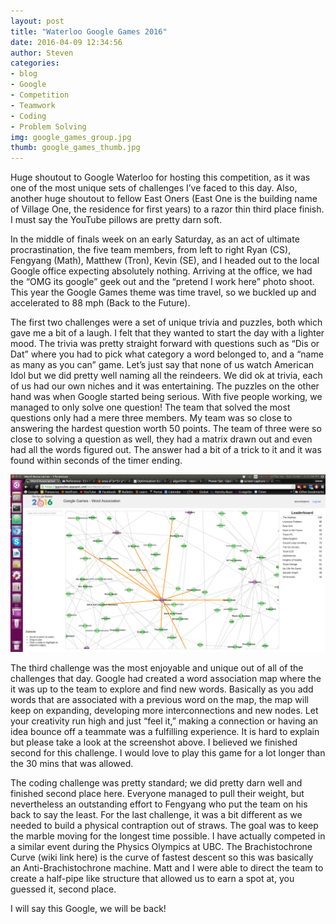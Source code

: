 ```yaml
---
layout: post          
title: "Waterloo Google Games 2016"
date: 2016-04-09 12:34:56
author: Steven
categories:
- blog
- Google             
- Competition
- Teamwork
- Coding
- Problem Solving
img: google_games_group.jpg       
thumb: google_games_thumb.jpg    
---
```

Huge shoutout to Google Waterloo for hosting this competition, as it was one of the most unique sets of challenges I’ve faced to this day. Also, another huge shoutout to fellow East Oners (East One is the building name of Village One, the residence for first years) to a razor thin third place finish. I must say the YouTube pillows are pretty darn soft.

<!--more-->
In the middle of finals week on an early Saturday, as an act of ultimate procrastination, the five team members, from left to right Ryan (CS), Fengyang (Math), Matthew (Tron), Kevin (SE), and I headed out to the local Google office expecting absolutely nothing. Arriving at the office, we had the “OMG its google” geek out and the “pretend I work here” photo shoot. This year the Google Games theme was time travel, so we buckled up and accelerated to 88 mph (Back to the Future).

The first two challenges were a set of unique trivia and puzzles, both which gave me a bit of a laugh. I felt that they wanted to start the day with a lighter mood. The trivia was pretty straight forward with questions such as “Dis or Dat” where you had to pick what category a word belonged to, and a “name as many as you can” game. Let’s just say that none of us watch American Idol but we did pretty well naming all the reindeers.  We did ok at trivia, each of us had our own niches and it was entertaining.  The puzzles on the other hand was when Google started being serious. With five people working, we managed to only solve one question! The team that solved the most questions only had a mere three members. My team was so close to answering the hardest question worth 50 points. The team of three were so close to solving a question as well, they had a matrix drawn out and even had all the words figured out. The answer had a bit of a trick to it and it was found within seconds of the timer ending.

![Photoshop](/assets/img/blog/google_wordgame.png)

The third challenge was the most enjoyable and unique out of all of the challenges that day. Google had created a word association map where the it was up to the team to explore and find new words. Basically as you add words that are associated with a previous word on the map, the map will keep on expanding, developing more interconnections and new nodes. Let your creativity run high and just “feel it,” making a connection or having an idea bounce off a teammate was a fulfilling experience. It is hard to explain but please take a look at the screenshot above. I believed we finished second for this challenge. I would love to play this game for a lot longer than the 30 mins that was allowed.

The coding challenge was pretty standard; we did pretty darn well and finished second place here. Everyone managed to pull their weight, but nevertheless an outstanding effort to Fengyang who put the team on his back to say the least. For the last challenge, it was a bit different as we needed to build a physical contraption out of straws. The goal was to keep the marble moving for the longest time possible. I have actually competed in a similar event during the Physics Olympics at UBC. The Brachistochrone Curve (wiki link here) is the curve of fastest descent so this was basically an Anti-Brachistochrone machine. Matt and I were able to direct the team to create a half-pipe like structure that allowed us to earn a spot at, you guessed it, second place.

I will say this Google, we will be back!
